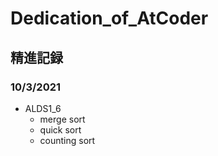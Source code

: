 # Dedication_of_AtCoder

## 精進記録

### 10/3/2021
* ALDS1_6
  * merge sort
  * quick sort
  * counting sort
